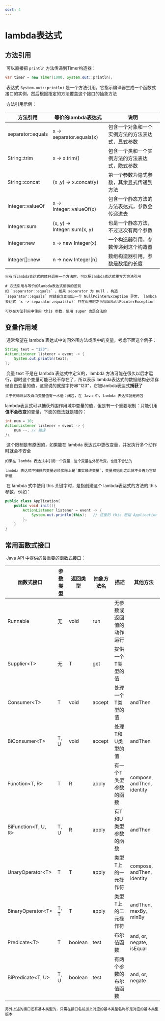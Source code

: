 ```yaml
---
sort: 4
---
```


# lambda表达式



## 方法引用

​	可以直接把 `println` 方法传递到Timer构造器：

```java
var timer = new Timer(1000, System.out::println);
```

​	表达式 `System.out::println)` 是一个方法引用，它指示编译器生成一个函数式接口的实例，然后根据指定的方法覆盖这个接口的抽象方法

​	方法引用示例：

| 方法引用          | 等价的lambda表达式           | 说明                                             |
| ----------------- | ---------------------------- | ------------------------------------------------ |
| separator::equals | x -> separator.equals(x)     | 包含一个对象和一个实例方法的方法表达式，显式参数 |
| String::trim      | x -> x.trim()                | 包含一个类和一个实例方法的方法表达式，隐式参数   |
| String::concat    | (x ,y) -> x.concat(y)        | 第一个参数为隐式参数，其余显式传递到方法         |
| Integer::valueOf  | x -> Integer::valueOf(x)     | 包含一个静态方法的方法表达式，参数会传递进去     |
| Integer::sum      | (x, y) -> Integer::sum(x, y) | 也是一个静态方法，不过这次有两个参数             |
| Integer:new       | x -> new Integer(x)          | 一个构造器引用，参数传递到这个构造器             |
| Integer[]::new    | n -> new Integer[n]          | 数组构造器引用，参数是数组的长度                 |

```tip
只有当lambda表达式的体只调用一个方法时，可以把lambda表达式重写为方法引用
```

```note
# 方法引用与等价的lambda表达式细微的差别
如 `separator::equals` ，如果 separator 为 null ，构造 `separator::equals` 时就会立即抛出一个 NullPointerException 异常， lambda表达式 `x -> separator.equals(x)` 只在调用时才会抛出NullPointerException
```

```tip
可以在方法引用中使用 this 参数，使用 super 也是合法的
```



## 变量作用域

​	通常希望在 lambda 表达式中访问外围方法或类中的变量，考虑下面这个例子：

```java
String text = "123";
ActionListener listener = event -> {
	System.out.println(text);
};
```

​	变量 text 不是在 lambda 表达式中定义的，lambda 方法可能在很久以后才运行，那时这个变量可能已经不存在了，所以表示 lambda表达式的数据结构必须存储自由变量的值，这里说的就是字符串"123"，它被lambda表达式**捕获**了

```tip
关于代码块以及自由变量值有一术语：闭包，在 Java 中，lambda 表达式就是闭包
```

​	lambda表达式可以捕获外围作用域中变量的值，但是有一个重要限制：只能引用**值不会改变**的变量，下面的做法就是错的：

```java
int num = 10;
ActionListener listener = event -> {
	num --;	// 错误
};
```
​	这个限制是有原因的，如果能在 lambda 表达式中更改变量，并发执行多个动作时就会不安全

```tip
如果在 lambda 表达式中引用一个变量，这个变量在外部改变，也是不合法的
```

```note
lambda 表达式中捕获的变量必须实际上是`事实最终变量`，变量初始化之后就不会再为它赋新值
```

​	在 lambda 式中使用 this 关键字时，是指创建这个 lambda表达式的方法的 this 参数，例如：

```java
public class Application{
	public void init(){
		ActionListener listener = event -> {
			System.out.println(this);	// 这里的 this 是指 Application 的示例
		};
	}
}
```



## 常用函数式接口

​	Java API 中提供的最重要的函数式接口：

| 函数式接口            | 参数类型 | 返回类型 | 抽象方法名 | 描述                     | 其他方法                   |
| --------------------- | -------- | -------- | ---------- | ------------------------ | -------------------------- |
| Runnable              | 无       | void     | run        | 无参数或返回值的动作运行 |                            |
| Supplier\<T\>         | 无       | T        | get        | 提供一个T类型的值        |                            |
| Consumer\<T\>         | T        | void     | accept     | 处理一个T类型的值        | andThen                    |
| BiConsumer\<T\>       | T, U     | void     | accept     | 处理T和U类型的值         | andThen                    |
| Function\<T, R\>      | T        | R        | apply      | 有一个T类型参数的函数    | compose, andThen, identity |
| BiFunction\<T, U, R\> | T, U     | R        | apply      | 有T和U类型参数的函数     | andThen                    |
| UnaryOperator\<T\>    | T        | T        | apply      | 类型T上的一元操作符      | compose, andThen, identity |
| BinaryOperator\<T\>   | T, T     | T        | apply      | 类型T上的二元操作符      | andThen, maxBy, minBy      |
| Predicate\<T\>        | T        | boolean  | test       | 布尔值函数               | and, or, negate, isEqual   |
| BiPredicate\<T, U\>   | T, U     | boolean  | test       | 有两个参数的布尔值函数   | and, or, negate            |

```tip
另外上述的接口还有基本类型的，只需在接口名前加上对应的基本类型名称即是对应的基本类型版本
```

